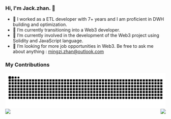 ### Hi, I'm Jack.zhan. 👋

- 🔭 I worked as a ETL developer with 7+ years and I am proficient in DWH building and optimization.
- 🌱 I’m currently transitioning into a Web3 developer. 
- 🤔 I’m currently involved in the development of the Web3 project using Solidity and JavaScript language.
- 💬 I’m looking for more job opportunities in Web3. Be free to ask me about anything : mingzi.zhan@outlook.com

### My Contributions

<picture>
  <source media="(prefers-color-scheme: dark)" srcset="https://raw.githubusercontent.com/ZhanMingzi/ZhanMingzi/output/github-contribution-grid-snake-dark.svg">
  <source media="(prefers-color-scheme: light)" srcset="https://raw.githubusercontent.com/ZhanMingzi/ZhanMingzi/output/github-contribution-grid-snake.svg">
  <img alt="github contribution grid snake animation" src="https://raw.githubusercontent.com/ZhanMingzi/ZhanMingzi/output/github-contribution-grid-snake.svg">
</picture>

<img align="left" src="https://github-readme-stats.vercel.app/api?username=ZhanMingzi&show_icons=true&hide_border=true">
<img align="right" src="https://github-readme-stats.vercel.app/api/top-langs/?username=ZhanMingzi&hide_border=true">
